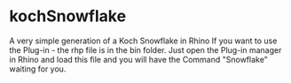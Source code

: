 # kochSnowflake
A very simple generation of a Koch Snowflake in Rhino
If you want to use the Plug-in - the rhp file is in the bin folder. Just open the Plug-in manager in Rhino and load this file and you will have the Command "Snowflake" waiting for you.
